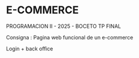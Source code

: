# E-COMMERCE 
PROGRAMACION II - 2025 - BOCETO TP FINAL

Consigna  : Pagina web funcional de un e-commerce

Login + back office
